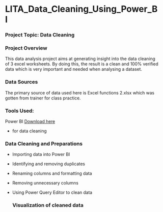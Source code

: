 # LITA_Data_Cleaning_Using_Power_BI

### Project Topic: Data Cleaning 

### Project Overview
This data analysis project aims at generating insight into the data cleaning of 3 excel worksheets. By doing this, the result is a clean and 100% verified data which is very important and needed when analysing a dataset.

### Data Sources
The primary source of data used here is Excel functions 2.xlsx which was gotten from trainer for class practice.

### Tools Used: 
Power BI [Download here](https://www.microsoft.com)
- for data cleaning

### Data Cleaning and Preparations
- Importing data into Power BI
- Identifying and removing duplicates
- Renaming columns and formatting data
- Removing unnecessary columns
- Using Power Query Editor to clean data

  ### Visualization of cleaned data
  

